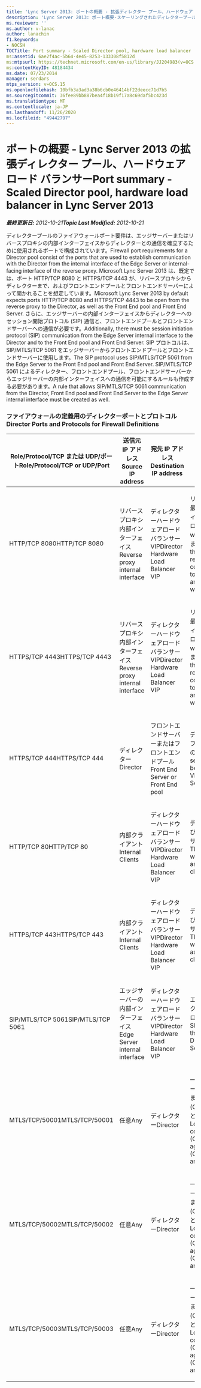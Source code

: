 ```yaml
---
title: 'Lync Server 2013: ポートの概要 - 拡張ディレクター プール、ハードウェア ロード バランサー'
description: 'Lync Server 2013: ポート概要-スケーリングされたディレクタープール、ハードウェアロードバランサー。'
ms.reviewer: ''
ms.author: v-lanac
author: lanachin
f1.keywords:
- NOCSH
TOCTitle: Port summary - Scaled Director pool, hardware load balancer
ms:assetid: 6ae2f4ac-5b64-4e45-8253-133308f5812d
ms:mtpsurl: https://technet.microsoft.com/en-us/library/JJ204983(v=OCS.15)
ms:contentKeyID: 48184434
ms.date: 07/23/2014
manager: serdars
mtps_version: v=OCS.15
ms.openlocfilehash: 10bfb3a3ad3a38b6cb0e46414bf22deecc71d7b5
ms.sourcegitcommit: 36fee89bb887bea4f18b19f17a8c69daf5bc423d
ms.translationtype: MT
ms.contentlocale: ja-JP
ms.lasthandoff: 11/26/2020
ms.locfileid: "49442797"
---
```

# <a name="port-summary---scaled-director-pool-hardware-load-balancer-in-lync-server-2013"></a><span data-ttu-id="c2639-103">ポートの概要 - Lync Server 2013 の拡張ディレクター プール、ハードウェア ロード バランサー</span><span class="sxs-lookup"><span data-stu-id="c2639-103">Port summary - Scaled Director pool, hardware load balancer in Lync Server 2013</span></span>

<div data-xmlns="http://www.w3.org/1999/xhtml">

<div class="topic" data-xmlns="http://www.w3.org/1999/xhtml" data-msxsl="urn:schemas-microsoft-com:xslt" data-cs="https://msdn.microsoft.com/">

<div data-asp="https://msdn2.microsoft.com/asp">



</div>

<div id="mainSection">

<div id="mainBody"><span data-ttu-id="c2639-104">

<span> </span></span><span class="sxs-lookup"><span data-stu-id="c2639-104">

<span> </span></span></span>

<span data-ttu-id="c2639-105">_**最終更新日:** 2012-10-21_</span><span class="sxs-lookup"><span data-stu-id="c2639-105">_**Topic Last Modified:** 2012-10-21_</span></span>

<span data-ttu-id="c2639-106">ディレクタープールのファイアウォールポート要件は、エッジサーバーまたはリバースプロキシの内部インターフェイスからディレクターとの通信を確立するために使用されるポートで構成されています。</span><span class="sxs-lookup"><span data-stu-id="c2639-106">Firewall port requirements for a Director pool consist of the ports that are used to establish communication with the Director from the internal interface of the Edge Server or internal-facing interface of the reverse proxy.</span></span> <span data-ttu-id="c2639-107">Microsoft Lync Server 2013 は、既定では、ポート HTTP/TCP 8080 と HTTPS/TCP 4443 が、リバースプロキシからディレクターまで、およびフロントエンドプールとフロントエンドサーバーによって開かれることを想定しています。</span><span class="sxs-lookup"><span data-stu-id="c2639-107">Microsoft Lync Server 2013 by default expects ports HTTP/TCP 8080 and HTTPS/TCP 4443 to be open from the reverse proxy to the Director, as well as the Front End pool and Front End Server.</span></span> <span data-ttu-id="c2639-108">さらに、エッジサーバーの内部インターフェイスからディレクターへのセッション開始プロトコル (SIP) 通信と、フロントエンドプールとフロントエンドサーバーへの通信が必要です。</span><span class="sxs-lookup"><span data-stu-id="c2639-108">Additionally, there must be session initiation protocol (SIP) communication from the Edge Server internal interface to the Director and to the Front End pool and Front End Server.</span></span> <span data-ttu-id="c2639-109">SIP プロトコルは、SIP/MTLS/TCP 5061 をエッジサーバーからフロントエンドプールとフロントエンドサーバーに使用します。</span><span class="sxs-lookup"><span data-stu-id="c2639-109">The SIP protocol uses SIP/MTLS/TCP 5061 from the Edge Server to the Front End pool and Front End Server.</span></span> <span data-ttu-id="c2639-110">SIP/MTLS/TCP 5061 によるディレクター、フロントエンドプール、フロントエンドサーバーからエッジサーバーの内部インターフェイスへの通信を可能にするルールも作成する必要があります。</span><span class="sxs-lookup"><span data-stu-id="c2639-110">A rule that allows SIP/MTLS/TCP 5061 communication from the Director, Front End pool and Front End Server to the Edge Server internal interface must be created as well.</span></span>

### <a name="director-ports-and-protocols-for-firewall-definitions"></a><span data-ttu-id="c2639-111">ファイアウォールの定義用のディレクターポートとプロトコル</span><span class="sxs-lookup"><span data-stu-id="c2639-111">Director Ports and Protocols for Firewall Definitions</span></span>

<table>
<colgroup>
<col style="width: 25%" />
<col style="width: 25%" />
<col style="width: 25%" />
<col style="width: 25%" />
</colgroup>
<thead>
<tr class="header">
<th><span data-ttu-id="c2639-112">Role/Protocol/TCP または UDP/ポート</span><span class="sxs-lookup"><span data-stu-id="c2639-112">Role/Protocol/TCP or UDP/Port</span></span></th>
<th><span data-ttu-id="c2639-113">送信元 IP アドレス</span><span class="sxs-lookup"><span data-stu-id="c2639-113">Source IP address</span></span></th>
<th><span data-ttu-id="c2639-114">宛先 IP アドレス</span><span class="sxs-lookup"><span data-stu-id="c2639-114">Destination IP address</span></span></th>
<th><span data-ttu-id="c2639-115">メモ</span><span class="sxs-lookup"><span data-stu-id="c2639-115">Notes</span></span></th>
</tr>
</thead>
<tbody>
<tr class="odd">
<td><p><span data-ttu-id="c2639-116">HTTP/TCP 8080</span><span class="sxs-lookup"><span data-stu-id="c2639-116">HTTP/TCP 8080</span></span></p></td>
<td><p><span data-ttu-id="c2639-117">リバースプロキシ内部インターフェイス</span><span class="sxs-lookup"><span data-stu-id="c2639-117">Reverse proxy internal interface</span></span></p></td>
<td><p><span data-ttu-id="c2639-118">ディレクターハードウェアロードバランサー VIP</span><span class="sxs-lookup"><span data-stu-id="c2639-118">Director Hardware Load Balancer VIP</span></span></p></td>
<td><p><span data-ttu-id="c2639-119">リバースプロキシの外部で最初に受信した通信は、ディレクター HLB VIP とフロントエンドサーバー web サービスに送信されます。</span><span class="sxs-lookup"><span data-stu-id="c2639-119">Initially received by the external side of the reverse proxy, the communication is sent on to the Director HLB VIP and Front End Servers web services</span></span></p></td>
</tr>
<tr class="even">
<td><p><span data-ttu-id="c2639-120">HTTPS/TCP 4443</span><span class="sxs-lookup"><span data-stu-id="c2639-120">HTTPS/TCP 4443</span></span></p></td>
<td><p><span data-ttu-id="c2639-121">リバースプロキシ内部インターフェイス</span><span class="sxs-lookup"><span data-stu-id="c2639-121">Reverse proxy internal interface</span></span></p></td>
<td><p><span data-ttu-id="c2639-122">ディレクターハードウェアロードバランサー VIP</span><span class="sxs-lookup"><span data-stu-id="c2639-122">Director Hardware Load Balancer VIP</span></span></p></td>
<td><p><span data-ttu-id="c2639-123">リバースプロキシの外部で最初に受信した通信は、ディレクター HLB VIP とフロントエンドサーバー web サービスに送信されます。</span><span class="sxs-lookup"><span data-stu-id="c2639-123">Initially received by the external side of the reverse proxy, the communication is sent on to the Director HLB VIP and Front End Servers web services</span></span></p></td>
</tr>
<tr class="odd">
<td><p><span data-ttu-id="c2639-124">HTTPS/TCP 444</span><span class="sxs-lookup"><span data-stu-id="c2639-124">HTTPS/TCP 444</span></span></p></td>
<td><p><span data-ttu-id="c2639-125">ディレクター</span><span class="sxs-lookup"><span data-stu-id="c2639-125">Director</span></span></p></td>
<td><p><span data-ttu-id="c2639-126">フロントエンドサーバーまたはフロントエンドプール</span><span class="sxs-lookup"><span data-stu-id="c2639-126">Front End Server or Front End pool</span></span></p></td>
<td><p><span data-ttu-id="c2639-127">ディレクター HLB VIP とフロントエンドサーバー間のサーバー間通信</span><span class="sxs-lookup"><span data-stu-id="c2639-127">Inter-server communication between the Director HLB VIP and the Front End Servers</span></span></p></td>
</tr>
<tr class="even">
<td><p><span data-ttu-id="c2639-128">HTTP/TCP 80</span><span class="sxs-lookup"><span data-stu-id="c2639-128">HTTP/TCP 80</span></span></p></td>
<td><p><span data-ttu-id="c2639-129">内部クライアント</span><span class="sxs-lookup"><span data-stu-id="c2639-129">Internal Clients</span></span></p></td>
<td><p><span data-ttu-id="c2639-130">ディレクターハードウェアロードバランサー VIP</span><span class="sxs-lookup"><span data-stu-id="c2639-130">Director Hardware Load Balancer VIP</span></span></p></td>
<td><p><span data-ttu-id="c2639-131">ディレクターは、内部および外部クライアントに web サービスを提供します。</span><span class="sxs-lookup"><span data-stu-id="c2639-131">The Director provides web services to internal as well as external clients.</span></span></p></td>
</tr>
<tr class="odd">
<td><p><span data-ttu-id="c2639-132">HTTPS/TCP 443</span><span class="sxs-lookup"><span data-stu-id="c2639-132">HTTPS/TCP 443</span></span></p></td>
<td><p><span data-ttu-id="c2639-133">内部クライアント</span><span class="sxs-lookup"><span data-stu-id="c2639-133">Internal Clients</span></span></p></td>
<td><p><span data-ttu-id="c2639-134">ディレクターハードウェアロードバランサー VIP</span><span class="sxs-lookup"><span data-stu-id="c2639-134">Director Hardware Load Balancer VIP</span></span></p></td>
<td><p><span data-ttu-id="c2639-135">ディレクターは、内部および外部クライアントに web サービスを提供します。</span><span class="sxs-lookup"><span data-stu-id="c2639-135">The Director provides web services to internal as well as external clients.</span></span></p></td>
</tr>
<tr class="even">
<td><p><span data-ttu-id="c2639-136">SIP/MTLS/TCP 5061</span><span class="sxs-lookup"><span data-stu-id="c2639-136">SIP/MTLS/TCP 5061</span></span></p></td>
<td><p><span data-ttu-id="c2639-137">エッジサーバーの内部インターフェイス</span><span class="sxs-lookup"><span data-stu-id="c2639-137">Edge Server internal interface</span></span></p></td>
<td><p><span data-ttu-id="c2639-138">ディレクターハードウェアロードバランサー VIP</span><span class="sxs-lookup"><span data-stu-id="c2639-138">Director Hardware Load Balancer VIP</span></span></p></td>
<td><p><span data-ttu-id="c2639-139">エッジサーバーからディレクターへの SIP 通信と、フロントエンドサーバー。</span><span class="sxs-lookup"><span data-stu-id="c2639-139">SIP communication from the Edge Server to the Director, and Front End Servers.</span></span></p></td>
</tr>
<tr class="odd">
<td><p><span data-ttu-id="c2639-140">MTLS/TCP/50001</span><span class="sxs-lookup"><span data-stu-id="c2639-140">MTLS/TCP/50001</span></span></p></td>
<td><p><span data-ttu-id="c2639-141">任意</span><span class="sxs-lookup"><span data-stu-id="c2639-141">Any</span></span></p></td>
<td><p><span data-ttu-id="c2639-142">ディレクター</span><span class="sxs-lookup"><span data-stu-id="c2639-142">Director</span></span></p></td>
<td><p><span data-ttu-id="c2639-143">一元管理サービスコントローラー (ClsController.exe) またはエージェント (ClsAgent.exe) コマンドとログ収集</span><span class="sxs-lookup"><span data-stu-id="c2639-143">Centralized Logging Service controller (ClsController.exe) or agent (ClsAgent.exe)commands and log collection</span></span></p></td>
</tr>
<tr class="even">
<td><p><span data-ttu-id="c2639-144">MTLS/TCP/50002</span><span class="sxs-lookup"><span data-stu-id="c2639-144">MTLS/TCP/50002</span></span></p></td>
<td><p><span data-ttu-id="c2639-145">任意</span><span class="sxs-lookup"><span data-stu-id="c2639-145">Any</span></span></p></td>
<td><p><span data-ttu-id="c2639-146">ディレクター</span><span class="sxs-lookup"><span data-stu-id="c2639-146">Director</span></span></p></td>
<td><p><span data-ttu-id="c2639-147">一元管理サービスコントローラー (ClsController.exe) またはエージェント (ClsAgent.exe) コマンドとログ収集</span><span class="sxs-lookup"><span data-stu-id="c2639-147">Centralized Logging Service controller (ClsController.exe) or agent (ClsAgent.exe)commands and log collection</span></span></p></td>
</tr>
<tr class="odd">
<td><p><span data-ttu-id="c2639-148">MTLS/TCP/50003</span><span class="sxs-lookup"><span data-stu-id="c2639-148">MTLS/TCP/50003</span></span></p></td>
<td><p><span data-ttu-id="c2639-149">任意</span><span class="sxs-lookup"><span data-stu-id="c2639-149">Any</span></span></p></td>
<td><p><span data-ttu-id="c2639-150">ディレクター</span><span class="sxs-lookup"><span data-stu-id="c2639-150">Director</span></span></p></td>
<td><p><span data-ttu-id="c2639-151">一元管理サービスコントローラー (ClsController.exe) またはエージェント (ClsAgent.exe) コマンドとログ収集</span><span class="sxs-lookup"><span data-stu-id="c2639-151">Centralized Logging Service controller (ClsController.exe) or agent (ClsAgent.exe)commands and log collection</span></span></p></td>
</tr>
</tbody>
</table><span data-ttu-id="c2639-152">


</div>

<span> </span>

</div>

</div>

</span><span class="sxs-lookup"><span data-stu-id="c2639-152">


</div>

<span> </span>

</div>

</div>

</span></span></div>


